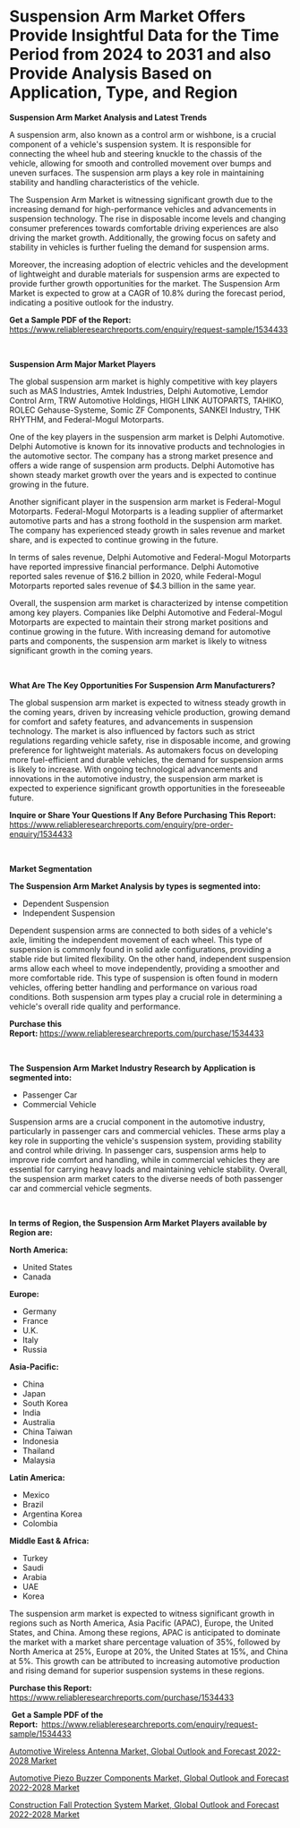 <p><h1>Suspension Arm Market Offers Provide Insightful Data for the Time Period from 2024 to 2031 and also Provide Analysis Based on Application, Type, and Region</h1></p><p><strong>Suspension Arm Market Analysis and Latest Trends</strong></p>
<p><p>A suspension arm, also known as a control arm or wishbone, is a crucial component of a vehicle's suspension system. It is responsible for connecting the wheel hub and steering knuckle to the chassis of the vehicle, allowing for smooth and controlled movement over bumps and uneven surfaces. The suspension arm plays a key role in maintaining stability and handling characteristics of the vehicle.</p><p>The Suspension Arm Market is witnessing significant growth due to the increasing demand for high-performance vehicles and advancements in suspension technology. The rise in disposable income levels and changing consumer preferences towards comfortable driving experiences are also driving the market growth. Additionally, the growing focus on safety and stability in vehicles is further fueling the demand for suspension arms.</p><p>Moreover, the increasing adoption of electric vehicles and the development of lightweight and durable materials for suspension arms are expected to provide further growth opportunities for the market. The Suspension Arm Market is expected to grow at a CAGR of 10.8% during the forecast period, indicating a positive outlook for the industry.</p></p>
<p><strong>Get a Sample PDF of the Report:&nbsp;</strong> <a href="https://www.reliableresearchreports.com/enquiry/request-sample/1534433">https://www.reliableresearchreports.com/enquiry/request-sample/1534433</a></p>
<p>&nbsp;</p>
<p><strong>Suspension Arm Major Market Players</strong></p>
<p><p>The global suspension arm market is highly competitive with key players such as MAS Industries, Amtek Industries, Delphi Automotive, Lemdor Control Arm, TRW Automotive Holdings, HIGH LINK AUTOPARTS, TAHIKO, ROLEC Gehause-Systeme, Somic ZF Components, SANKEI Industry, THK RHYTHM, and Federal-Mogul Motorparts.</p><p>One of the key players in the suspension arm market is Delphi Automotive. Delphi Automotive is known for its innovative products and technologies in the automotive sector. The company has a strong market presence and offers a wide range of suspension arm products. Delphi Automotive has shown steady market growth over the years and is expected to continue growing in the future.</p><p>Another significant player in the suspension arm market is Federal-Mogul Motorparts. Federal-Mogul Motorparts is a leading supplier of aftermarket automotive parts and has a strong foothold in the suspension arm market. The company has experienced steady growth in sales revenue and market share, and is expected to continue growing in the future.</p><p>In terms of sales revenue, Delphi Automotive and Federal-Mogul Motorparts have reported impressive financial performance. Delphi Automotive reported sales revenue of $16.2 billion in 2020, while Federal-Mogul Motorparts reported sales revenue of $4.3 billion in the same year.</p><p>Overall, the suspension arm market is characterized by intense competition among key players. Companies like Delphi Automotive and Federal-Mogul Motorparts are expected to maintain their strong market positions and continue growing in the future. With increasing demand for automotive parts and components, the suspension arm market is likely to witness significant growth in the coming years.</p></p>
<p>&nbsp;</p>
<p><strong>What Are The Key Opportunities For Suspension Arm Manufacturers?</strong></p>
<p><p>The global suspension arm market is expected to witness steady growth in the coming years, driven by increasing vehicle production, growing demand for comfort and safety features, and advancements in suspension technology. The market is also influenced by factors such as strict regulations regarding vehicle safety, rise in disposable income, and growing preference for lightweight materials. As automakers focus on developing more fuel-efficient and durable vehicles, the demand for suspension arms is likely to increase. With ongoing technological advancements and innovations in the automotive industry, the suspension arm market is expected to experience significant growth opportunities in the foreseeable future.</p></p>
<p><strong>Inquire or Share Your Questions If Any Before Purchasing This Report:</strong> <a href="https://www.reliableresearchreports.com/enquiry/pre-order-enquiry/1534433">https://www.reliableresearchreports.com/enquiry/pre-order-enquiry/1534433</a></p>
<p>&nbsp;</p>
<p><strong>Market Segmentation</strong></p>
<p><strong>The Suspension Arm Market Analysis by types is segmented into:</strong></p>
<p><ul><li>Dependent Suspension</li><li>Independent Suspension</li></ul></p>
<p><p>Dependent suspension arms are connected to both sides of a vehicle's axle, limiting the independent movement of each wheel. This type of suspension is commonly found in solid axle configurations, providing a stable ride but limited flexibility. On the other hand, independent suspension arms allow each wheel to move independently, providing a smoother and more comfortable ride. This type of suspension is often found in modern vehicles, offering better handling and performance on various road conditions. Both suspension arm types play a crucial role in determining a vehicle's overall ride quality and performance.</p></p>
<p><strong>Purchase this Report:&nbsp;</strong><a href="https://www.reliableresearchreports.com/purchase/1534433">https://www.reliableresearchreports.com/purchase/1534433</a></p>
<p>&nbsp;</p>
<p><strong>The Suspension Arm Market Industry Research by Application is segmented into:</strong></p>
<p><ul><li>Passenger Car</li><li>Commercial Vehicle</li></ul></p>
<p><p>Suspension arms are a crucial component in the automotive industry, particularly in passenger cars and commercial vehicles. These arms play a key role in supporting the vehicle's suspension system, providing stability and control while driving. In passenger cars, suspension arms help to improve ride comfort and handling, while in commercial vehicles they are essential for carrying heavy loads and maintaining vehicle stability. Overall, the suspension arm market caters to the diverse needs of both passenger car and commercial vehicle segments.</p></p>
<p>&nbsp;</p>
<p><strong>In terms of Region, the Suspension Arm Market Players available by Region are:</strong></p>
<p>
    <p> <strong> North America: </strong>
        <ul>
            <li>United States</li>
            <li>Canada</li>
        </ul>
        </p> 
    <p> <strong> Europe: </strong>
        <ul>
            <li>Germany</li>
            <li>France</li>
            <li>U.K.</li>
            <li>Italy</li>
            <li>Russia</li>
        </ul>
        </p> 
    <p> <strong> Asia-Pacific: </strong>
        <ul>
            <li>China</li>
            <li>Japan</li>
            <li>South Korea</li>
            <li>India</li>
            <li>Australia</li>
            <li>China Taiwan</li>
            <li>Indonesia</li>
            <li>Thailand</li>
            <li>Malaysia</li>
        </ul>
        </p> 
    <p> <strong> Latin America: </strong>
        <ul>
            <li>Mexico</li>
            <li>Brazil</li>
            <li>Argentina Korea</li>
            <li>Colombia</li>
        </ul>
        </p> 
    <p> <strong> Middle East & Africa: </strong>
        <ul>
            <li>Turkey</li>
            <li>Saudi</li>
            <li>Arabia</li>
            <li>UAE</li>
            <li>Korea</li>
        </ul>
    </p>
    </p>
<p><p>The suspension arm market is expected to witness significant growth in regions such as North America, Asia Pacific (APAC), Europe, the United States, and China. Among these regions, APAC is anticipated to dominate the market with a market share percentage valuation of 35%, followed by North America at 25%, Europe at 20%, the United States at 15%, and China at 5%. This growth can be attributed to increasing automotive production and rising demand for superior suspension systems in these regions.</p></p>
<p><strong>Purchase this Report: </strong><a href="https://www.reliableresearchreports.com/purchase/1534433">https://www.reliableresearchreports.com/purchase/1534433</a></p>
<p>&nbsp;<strong>Get a Sample PDF of the Report:&nbsp;&nbsp;</strong><a href="https://www.reliableresearchreports.com/enquiry/request-sample/1534433">https://www.reliableresearchreports.com/enquiry/request-sample/1534433</a></p>
<p><strong></strong></p>
<p><p><a href="https://view.publitas.com/reportprime-1/automotive-wireless-antenna-market-global-outlook-and-forecast-2022-2028-market-challenges-opportunities-and-growth-drivers-and-major-market-players-forecasted-for-period-from-2023-2030/">Automotive Wireless Antenna Market, Global Outlook and Forecast 2022-2028 Market</a></p><p><a href="https://view.publitas.com/reportprime-1/automotive-piezo-buzzer-components-market-global-outlook-and-forecast-2022-2028-market-size-share-trends-analysis-report-by-application-regional-outlook-competitive-strategies-and-segment-forecasts-2023-2030/">Automotive Piezo Buzzer Components Market, Global Outlook and Forecast 2022-2028 Market</a></p><p><a href="https://view.publitas.com/reportprime-1/construction-fall-protection-system-market-global-outlook-and-forecast-2022-2028-market-research-report-provides-thorough-industry-overview-which-offers-an-in-depth-analysis-of-product-trends-and-new-market-divisions/">Construction Fall Protection System Market, Global Outlook and Forecast 2022-2028 Market</a></p></p>